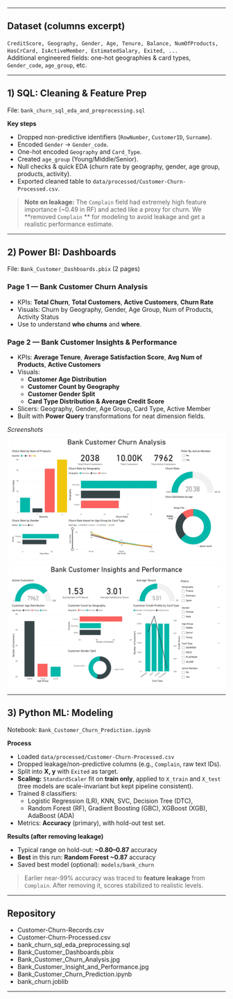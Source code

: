 
---

##  Dataset (columns excerpt)
`CreditScore, Geography, Gender, Age, Tenure, Balance, NumOfProducts, HasCrCard, IsActiveMember, EstimatedSalary, Exited, ...`  
Additional engineered fields: one-hot geographies & card types, `Gender_code`, `age_group`, etc.

---

## 1)  SQL: Cleaning & Feature Prep
File: `bank_churn_sql_eda_and_preprocessing.sql`

**Key steps**
- Dropped non-predictive identifiers (`RowNumber`, `CustomerID`, `Surname`).
- Encoded `Gender` → `Gender_code`.
- One-hot encoded `Geography` and `Card_Type`.
- Created `age_group` (Young/Middle/Senior).
- Null checks & quick EDA (churn rate by geography, gender, age group, products, activity).
- Exported cleaned table to `data/processed/Customer-Churn-Processed.csv`.

> **Note on leakage:** The `Complain` field had extremely high feature importance (~0.49 in RF) and acted like a proxy for churn. We **removed `Complain` ** for modeling to avoid leakage and get a realistic performance estimate.

---

## 2)  Power BI: Dashboards
File: `Bank_Customer_Dashboards.pbix` (2 pages)

### Page 1 — **Bank Customer Churn Analysis**
- KPIs: **Total Churn**, **Total Customers**, **Active Customers**, **Churn Rate**
- Visuals: Churn by Geography, Gender, Age Group, Num of Products, Activity Status
- Use to understand **who churns** and **where**.

### Page 2 — **Bank Customer Insights & Performance**
- KPIs: **Average Tenure**, **Average Satisfaction Score**, **Avg Num of Products**, **Active Customers**
- Visuals:
  - **Customer Age Distribution**
  - **Customer Count by Geography**
  - **Customer Gender Split**
  - **Card Type Distribution & Average Credit Score** 
- Slicers: Geography, Gender, Age Group, Card Type, Active Member
- Built with **Power Query** transformations for neat dimension fields.

_Screenshots_
![Churn Analysis](images/Bank_Customer_Churn_Analysis.jpg)
![Customer Insights](images/Bank_Customer_Insight_and_Performance.jpg)

---

## 3) Python ML: Modeling
Notebook: `Bank_Customer_Churn_Prediction.ipynb`

**Process**
- Loaded `data/processed/Customer-Churn-Processed.csv`
- Dropped leakage/non-predictive columns (e.g., `Complain`, raw text IDs).
- Split into **X, y** with `Exited` as target.
- **Scaling:** `StandardScaler` fit on **train only**, applied to `X_train` and `X_test` (tree models are scale-invariant but kept pipeline consistent).
- Trained 8 classifiers:
  - Logistic Regression (LR), KNN, SVC, Decision Tree (DTC),
  - Random Forest (RF), Gradient Boosting (GBC), XGBoost (XGB), AdaBoost (ADA)
- Metrics: **Accuracy** (primary), with hold-out test set.

**Results (after removing leakage)**
- Typical range on hold-out: **~0.80–0.87** accuracy  
- **Best** in this run: **Random Forest ~0.87** accuracy  
- Saved best model (optional): `models/bank_churn`

> Earlier near-99% accuracy was traced to **feature leakage** from `Complain`. After removing it, scores stabilized to realistic levels.

---
## Repository
- Customer-Churn-Records.csv
- Customer-Churn-Processed.csv
- bank_churn_sql_eda_preprocessing.sql
- Bank_Customer_Dashboards.pbix
- Bank_Customer_Churn_Analysis.jpg
- Bank_Customer_Insight_and_Performance.jpg
- Bank_Customer_Churn_Prediction.ipynb
- bank_churn.joblib
---
